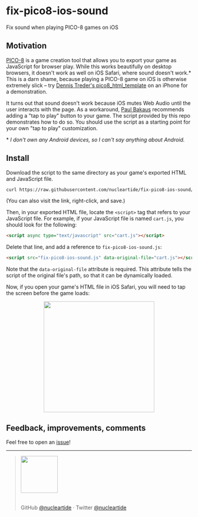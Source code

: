 # fix-pico8-ios-sound

Fix sound when playing PICO-8 games on iOS

## Motivation

[PICO-8](https://www.lexaloffle.com/pico-8.php) is a game creation tool that allows you to export your game as JavaScript for browser play. While this works beautifully on desktop browsers, it doesn't work as well on iOS Safari, where sound doesn't work.\* This is a darn shame, because playing a PICO-8 game on iOS is otherwise extremely slick – try [Dennis Treder's pico8_html_template](https://github.com/headjump/pico8_html_template) on an iPhone for a demonstration.

It turns out that sound doesn't work because iOS mutes Web Audio until the user interacts with the page. As a workaround, [Paul Bakaus](https://paulbakaus.com/tutorials/html5/web-audio-on-ios/) recommends adding a "tap to play" button to your game. The script provided by this repo demonstrates how to do so. You should use the script as a starting point for your own "tap to play" customization.

\* _I don't own any Android devices, so I can't say anything about Android._

## Install

Download the script to the same directory as your game's exported HTML and JavaScript file.

```bash
curl https://raw.githubusercontent.com/nucleartide/fix-pico8-ios-sound/master/fix-pico8-ios-sound.js --output fix-pico8-ios-sound.js
```

(You can also visit the link, right-click, and save.)

Then, in your exported HTML file, locate the `<script>` tag that refers to your JavaScript file. For example, if your JavaScript file is named `cart.js`, you should look for the following:

```html
<script async type="text/javascript" src="cart.js"></script>
```

Delete that line, and add a reference to `fix-pico8-ios-sound.js`:

```html
<script src="fix-pico8-ios-sound.js" data-original-file="cart.js"></script>
```

Note that the `data-original-file` attribute is required. This attribute tells the script of the original file's path, so that it can be dynamically loaded.

Now, if you open your game's HTML file in iOS Safari, you will need to tap the screen before the game loads:

<p align="center">
  <a href="https://user-images.githubusercontent.com/914228/32412008-2c3fa8de-c1c1-11e7-816b-00301a209c11.jpeg">
    <img width="300" src="https://user-images.githubusercontent.com/914228/32412008-2c3fa8de-c1c1-11e7-816b-00301a209c11.jpeg">
  </a>
</p>

## Feedback, improvements, comments

Feel free to open an [issue](https://github.com/nucleartide/fix-pico8-ios-sound/issues/new)!

---

> <a href="https://twitter.com/nucleartide">
>   <img width="100" src="https://user-images.githubusercontent.com/914228/32412070-c4ca8fa0-c1c2-11e7-93c7-e39e46c1fcb4.png">
> </a>
> <br><br>
>
> GitHub [@nucleartide](https://github.com/nucleartide) · Twitter [@nucleartide](https://twitter.com/nucleartide)
